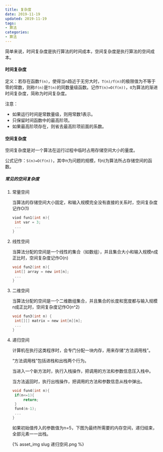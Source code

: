 ```yaml
---
title: 复杂度
date: 2019-11-19
updated: 2019-11-19
tags:
- 算法
categories:
- 算法
---
```


简单来说，时间复杂度是执行算法的时间成本，空间复杂度是执行算法的空间成本。

#### 时间复杂度

定义：若存在函数`f(n)`，使得当n趋近于无穷大时，`T(n)/f(n)`的极限值为不等于零的常数，则称`f(n)`是`T(n)`的同数量级函数。记作`T(n)=O(f(n))`，`O`为算法的渐进时间复杂度，简称为时间复杂度。

 <!--more-->

注意：

- 如果运行时间是常数量级，则用常数1表示。
- 只保留时间函数中的最高阶项。
- 如果最高阶项存在，则省去最高阶项前面的系数。

#### 空间复杂度

空间复杂度是对一个算法在运行过程中临时占用存储空间大小的量度。

公式记作：`S(n)=O(f(n))`，其中n为问题的规模，f(n)为算法所占存储空间的函数。

##### 常见的空间复杂度

1. 常量空间

   当算法的存储空间大小固定，和输入规模完全没有直接的关系时，空间复杂度记作O(1)
   
   ```c
   viod fun1(int n){
   	int var = 3;
   	...
   }
   ```
   
2. 线性空间

   当算法分配的空间是一个线性的集合（如数组），并且集合大小和输入规模n成正比时，空间复杂度记作O(n)

   ```c
   void fun2(int n){
   	int[] array = new int[n];
   	...
   }
   ```

3. 二维空间

   当算法分配的空间是一个二维数组集合，并且集合的长度和宽度都与输入规模n成正比时，空间复杂度记作O(n^2)

   ```c
   void fun3(int n) {
   	int[][] matrix = new int[n][n];
   	...
   }
   ```

4. 递归空间

   计算机在执行这类程序时，会专门分配一块内存，用来存储“方法调用栈”。

   “方法调用栈”包括进栈和出栈两个行为。

   当进入一个新方法时，执行入栈操作，把调用的方法和参数信息压入栈中。

   当方法返回时，执行出栈操作，把调用的方法和参数信息从栈中弹出。

   ```c
   void fun4(int n){
   	if(n<=1){
   		return;
   	}
   	fun4(n-1);
   	...
   }
   ```

   如果初始值传入的参数值为n=5，下图为最终所需要的内存空间，递归结束，全部元素一一出栈。

   {% asset_img slug 递归空间.png %}



